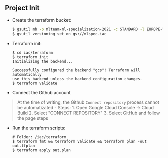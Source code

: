 ## Project Init
- Create the terraform bucket:
    ```bash
    $ gsutil mb -p mlteam-ml-specialization-2021 -c STANDARD -l EUROPE-WEST1 -b on gs://mlspec-iac
    $ gsutil versioning set on gs://mlspec-iac
    ```
- Terraform init:
    ```
    $ cd iac/terraform
    $ terraform init
    Initializing the backend...

    Successfully configured the backend "gcs"! Terraform will automatically
    use this backend unless the backend configuration changes.
    $ terraform validate
    ```

- Connect the Github account
> At the time of writing, the Github `Connect repository` process cannot be automatizated
    - Steps:
        1. Open Google Cloud Console -> Cloud Build 
        2. Select "CONNECT REPOSITORY"
        3. Select GitHub and follow the page steps

- Run the terraform scripts:
    ```
    # Folder: /iac/terraform
    $ terraform fmt && terraform validate && terraform plan -out out.tfplan
    $ terraform apply out.plan
    ```